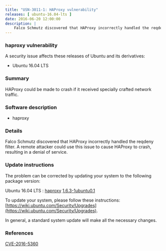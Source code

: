 ```yaml
---
title: "USN-3011-1: HAProxy vulnerability"
releases: [ ubuntu-16.04-lts ]
date: 2016-06-20 12:00:00
description: |
    Falco Schmutz discovered that HAProxy incorrectly handled the reqdeny filter. A remote attacker could use this issue to cause HAProxy to crash, resulting in a denial of service. 
--- 
```

 
### haproxy vulnerability

A security issue affects these releases of Ubuntu and its derivatives:

* Ubuntu 16.04 LTS

### Summary

HAProxy could be made to crash if it received specially crafted network traffic.

### Software description

* haproxy 

### Details

Falco Schmutz discovered that HAProxy incorrectly handled the reqdeny filter. A remote attacker could use this issue to cause HAProxy to crash, resulting in a denial of service. 

### Update instructions

The problem can be corrected by updating your system to the following package version:

Ubuntu 16.04 LTS
 : [haproxy](https://launchpad.net/ubuntu/+source/haproxy) <span> [1.6.3-1ubuntu0.1](https://launchpad.net/ubuntu/+source/haproxy/1.6.3-1ubuntu0.1) </span> 

To update your system, please follow these instructions: [https://wiki.ubuntu.com/Security/Upgrades](https://wiki.ubuntu.com/Security/Upgrades).

In general, a standard system update will make all the necessary changes. 

### References

 [CVE-2016-5360](http://people.ubuntu.com/~ubuntu-security/cve/CVE-2016-5360)
 
